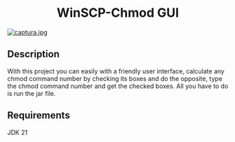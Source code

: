 <h1 align="center">WinSCP-Chmod GUI</h1>

[![captura.jpg](https://i.postimg.cc/0NtP68bq/captura.jpg)](https://postimg.cc/DWbtH3rC)

## Description

With this project you can easily with a friendly user interface, calculate any chmod command number by checking its boxes and do the opposite, type the chmod command number and get the checked boxes. All you have to do is run the jar file.

## Requirements

JDK 21
